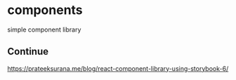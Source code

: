 # components
simple component library

## Continue
https://prateeksurana.me/blog/react-component-library-using-storybook-6/